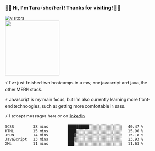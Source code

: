 ### 👋🏾 Hi, I'm Tara (she/her)! Thanks for visiting! 👋🏾
![visitors](https://visitor-badge.glitch.me/badge?page_id=qualmless)
<BR>
<img height="180em" src="https://github-readme-stats.vercel.app/api?username=qualmless&show_icons=true&hide_border=true&&count_private=true&include_all_commits=true" />

⚡️ I've just finished two bootcamps in a row, one javascript and java, the other MERN stack. 

⚡️ Javascript is my main focus, but I’m also currently learning more front-end technologies, such as getting more comfortable in sass. 

⚡️ I accept messages here or on <a href="https://www.linkedin.com/in/tarajdunmore/">linkedin</a>

<!--START_SECTION:waka-->
```text
SCSS         38 mins         ██████████░░░░░░░░░░░░░░░   40.47 % 
HTML         15 mins         ████░░░░░░░░░░░░░░░░░░░░░   15.96 % 
JSON         14 mins         ███▓░░░░░░░░░░░░░░░░░░░░░   15.18 % 
JavaScript   13 mins         ███▒░░░░░░░░░░░░░░░░░░░░░   13.93 % 
XML          11 mins         ███░░░░░░░░░░░░░░░░░░░░░░   11.63 % 
```
<!--END_SECTION:waka-->

<!--
**qualmless/qualmless** is a ✨ _special_ ✨ repository because its `README.md` (this file) appears on your GitHub profile.

Here are some ideas to get you started:
- 🔭 I’m currently working on ...
- 👯 I’m looking to collaborate on ...
- 🤔 I’m looking for help with ...
- 💬 Ask me about ...
- 📫 How to reach me: ...
- ⚡ Fun fact: ...
-->
